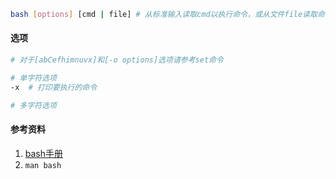 ```bash
bash [options] [cmd | file]	# 从标准输入读取cmd以执行命令，或从文件file读取命令以执行之。
```

#### 选项

```bash
# 对于[abCefhimnuvx]和[-o options]选项请参考set命令

# 单字符选项
-x	# 打印要执行的命令

# 多字符选项
```



#### 参考资料

1. [bash手册](http://www.gnu.org/software/bash/manual/bash.html)
2. `man bash`